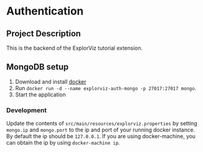 # Authentication

## Project Description 

This is the backend of the ExplorViz tutorial extension.

## MongoDB setup

1. Download and install [docker](https://www.docker.com/)
2. Run `docker run -d --name explorviz-auth-mongo -p 27017:27017 mongo`.
3. Start the application

### Development

Update the contents of `src/main/resources/explorviz.properties` by setting `mongo.ip` and `mongo.port` to the ip and port of your running docker instance. By default the ip should be `127.0.0.1`. If you are using docker-machine, you can obtain the ip by using `docker-machine ip`.

